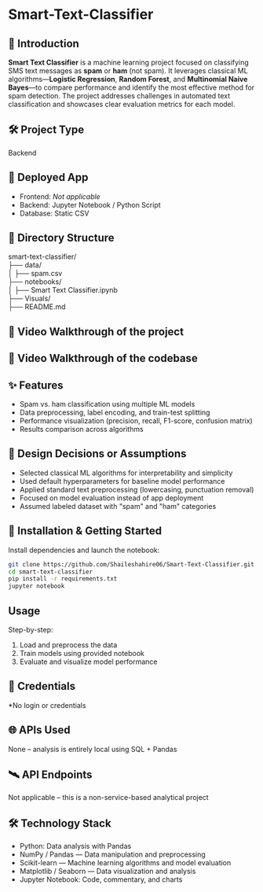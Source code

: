 # Smart-Text-Classifier

## 🧭 Introduction
**Smart Text Classifier** is a machine learning project focused on classifying SMS text messages as **spam** or **ham** (not spam). It leverages classical ML algorithms—**Logistic Regression**, **Random Forest**, and **Multinomial Naive Bayes**—to compare performance and identify the most effective method for spam detection. The project addresses challenges in automated text classification and showcases clear evaluation metrics for each model.

## 🛠️ Project Type
Backend

## 🚀 Deployed App
- Frontend: *Not applicable*  
- Backend: Jupyter Notebook / Python Script
- Database: Static CSV

## 📁 Directory Structure
smart-text-classifier/                                                                                  
├── data/                  
│   ├── spam.csv  
├── notebooks/             
│   ├── Smart Text Classifier.ipynb                
├── Visuals/                                  
├── README.md                               
  

## 🎥 Video Walkthrough of the project


## 🎥 Video Walkthrough of the codebase


## ✨ Features
- Spam vs. ham classification using multiple ML models
- Data preprocessing, label encoding, and train-test splitting
- Performance visualization (precision, recall, F1-score, confusion matrix)
- Results comparison across algorithms

## 🎯 Design Decisions or Assumptions
- Selected classical ML algorithms for interpretability and simplicity
- Used default hyperparameters for baseline model performance
- Applied standard text preprocessing (lowercasing, punctuation removal)
- Focused on model evaluation instead of app deployment
- Assumed labeled dataset with "spam" and "ham" categories

## 🧪 Installation & Getting Started
Install dependencies and launch the notebook:

```bash
git clone https://github.com/Shaileshahire06/Smart-Text-Classifier.git
cd smart-text-classifier
pip install -r requirements.txt
jupyter notebook
```
## Usage
Step-by-step:
1. Load and preprocess the data
2. Train models using provided notebook
3. Evaluate and visualize model performance

## 🔐 Credentials
*No login or credentials

## 🌐 APIs Used 
None – analysis is entirely local using SQL + Pandas

## 🛰️ API Endpoints 
Not applicable – this is a non-service-based analytical project


## 🛠 Technology Stack

- Python: Data analysis with Pandas
- NumPy / Pandas — Data manipulation and preprocessing
- Scikit-learn — Machine learning algorithms and model evaluation
- Matplotlib / Seaborn — Data visualization and analysis
- Jupyter Notebook: Code, commentary, and charts

